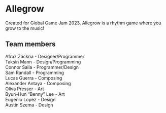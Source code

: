 # Allegrow
Created for Global Game Jam 2023, Allegrow is a rhythm game where you grow to the music!

## Team members
Afraz Zackria - Designer/Programmer\
Taksin Mann - Design/Programming\
Connor Saila - Programmer/Design\
Sam Randall - Programming\
Lucas Guerra - Composing\
Alexander Antaya - Composing\
Oliva Presser - Art\
Byun-Hun “Benny” Lee - Art\
Eugenio Lopez - Design\
Austin Szema - Design
